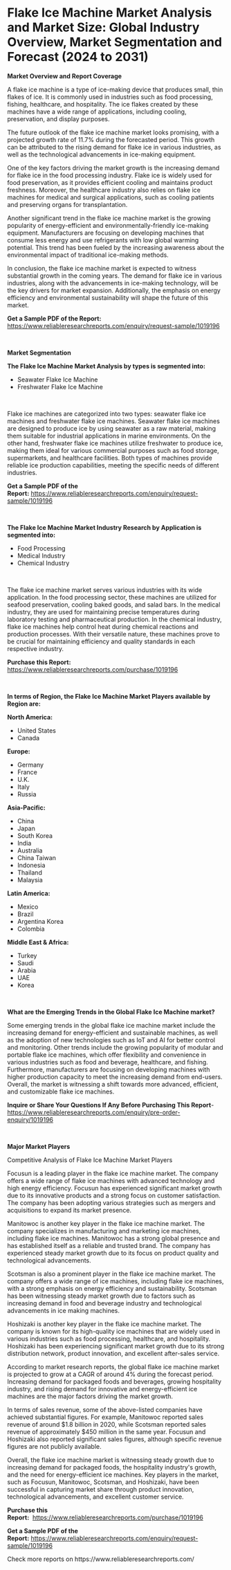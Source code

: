 <p><h1>Flake Ice Machine Market Analysis and Market Size: Global Industry Overview, Market Segmentation and Forecast (2024 to 2031)</h1></p><p><strong>Market Overview and Report Coverage</strong></p>
<p><p>A flake ice machine is a type of ice-making device that produces small, thin flakes of ice. It is commonly used in industries such as food processing, fishing, healthcare, and hospitality. The ice flakes created by these machines have a wide range of applications, including cooling, preservation, and display purposes.</p><p>The future outlook of the flake ice machine market looks promising, with a projected growth rate of 11.7% during the forecasted period. This growth can be attributed to the rising demand for flake ice in various industries, as well as the technological advancements in ice-making equipment.</p><p>One of the key factors driving the market growth is the increasing demand for flake ice in the food processing industry. Flake ice is widely used for food preservation, as it provides efficient cooling and maintains product freshness. Moreover, the healthcare industry also relies on flake ice machines for medical and surgical applications, such as cooling patients and preserving organs for transplantation.</p><p>Another significant trend in the flake ice machine market is the growing popularity of energy-efficient and environmentally-friendly ice-making equipment. Manufacturers are focusing on developing machines that consume less energy and use refrigerants with low global warming potential. This trend has been fueled by the increasing awareness about the environmental impact of traditional ice-making methods.</p><p>In conclusion, the flake ice machine market is expected to witness substantial growth in the coming years. The demand for flake ice in various industries, along with the advancements in ice-making technology, will be the key drivers for market expansion. Additionally, the emphasis on energy efficiency and environmental sustainability will shape the future of this market.</p></p>
<p><strong>Get a Sample PDF of the Report:</strong> <a href="https://www.reliableresearchreports.com/enquiry/request-sample/1019196">https://www.reliableresearchreports.com/enquiry/request-sample/1019196</a></p>
<p>&nbsp;</p>
<p><strong>Market Segmentation</strong></p>
<p><strong>The Flake Ice Machine Market Analysis by types is segmented into:</strong></p>
<p><ul><li>Seawater Flake Ice Machine</li><li>Freshwater Flake Ice Machine</li></ul></p>
<p>&nbsp;</p>
<p><p>Flake ice machines are categorized into two types: seawater flake ice machines and freshwater flake ice machines. Seawater flake ice machines are designed to produce ice by using seawater as a raw material, making them suitable for industrial applications in marine environments. On the other hand, freshwater flake ice machines utilize freshwater to produce ice, making them ideal for various commercial purposes such as food storage, supermarkets, and healthcare facilities. Both types of machines provide reliable ice production capabilities, meeting the specific needs of different industries.</p></p>
<p><strong>Get a Sample PDF of the Report:</strong>&nbsp;<a href="https://www.reliableresearchreports.com/enquiry/request-sample/1019196">https://www.reliableresearchreports.com/enquiry/request-sample/1019196</a></p>
<p>&nbsp;</p>
<p><strong>The Flake Ice Machine Market Industry Research by Application is segmented into:</strong></p>
<p><ul><li>Food Processing</li><li>Medical Industry</li><li>Chemical Industry</li></ul></p>
<p>&nbsp;</p>
<p><p>The flake ice machine market serves various industries with its wide application. In the food processing sector, these machines are utilized for seafood preservation, cooling baked goods, and salad bars. In the medical industry, they are used for maintaining precise temperatures during laboratory testing and pharmaceutical production. In the chemical industry, flake ice machines help control heat during chemical reactions and production processes. With their versatile nature, these machines prove to be crucial for maintaining efficiency and quality standards in each respective industry.</p></p>
<p><strong>Purchase this Report:</strong>&nbsp; <a href="https://www.reliableresearchreports.com/purchase/1019196">https://www.reliableresearchreports.com/purchase/1019196</a></p>
<p>&nbsp;</p>
<p><strong>In terms of Region, the Flake Ice Machine Market Players available by Region are:</strong></p>
<p>
    <p> <strong> North America: </strong>
        <ul>
            <li>United States</li>
            <li>Canada</li>
        </ul>
        </p> 
    <p> <strong> Europe: </strong>
        <ul>
            <li>Germany</li>
            <li>France</li>
            <li>U.K.</li>
            <li>Italy</li>
            <li>Russia</li>
        </ul>
        </p> 
    <p> <strong> Asia-Pacific: </strong>
        <ul>
            <li>China</li>
            <li>Japan</li>
            <li>South Korea</li>
            <li>India</li>
            <li>Australia</li>
            <li>China Taiwan</li>
            <li>Indonesia</li>
            <li>Thailand</li>
            <li>Malaysia</li>
        </ul>
        </p> 
    <p> <strong> Latin America: </strong>
        <ul>
            <li>Mexico</li>
            <li>Brazil</li>
            <li>Argentina Korea</li>
            <li>Colombia</li>
        </ul>
        </p> 
    <p> <strong> Middle East & Africa: </strong>
        <ul>
            <li>Turkey</li>
            <li>Saudi</li>
            <li>Arabia</li>
            <li>UAE</li>
            <li>Korea</li>
        </ul>
    </p>
    </p>
<p>&nbsp;</p>
<p><strong>What are the Emerging Trends in the Global Flake Ice Machine market?</strong></p>
<p><p>Some emerging trends in the global flake ice machine market include the increasing demand for energy-efficient and sustainable machines, as well as the adoption of new technologies such as IoT and AI for better control and monitoring. Other trends include the growing popularity of modular and portable flake ice machines, which offer flexibility and convenience in various industries such as food and beverage, healthcare, and fishing. Furthermore, manufacturers are focusing on developing machines with higher production capacity to meet the increasing demand from end-users. Overall, the market is witnessing a shift towards more advanced, efficient, and customizable flake ice machines.</p></p>
<p><strong>Inquire or Share Your Questions If Any Before Purchasing This Report</strong>- <a href="https://www.reliableresearchreports.com/enquiry/pre-order-enquiry/1019196">https://www.reliableresearchreports.com/enquiry/pre-order-enquiry/1019196</a></p>
<p>&nbsp;</p>
<p><strong>Major Market Players</strong></p>
<p><p>Competitive Analysis of Flake Ice Machine Market Players</p><p>Focusun is a leading player in the flake ice machine market. The company offers a wide range of flake ice machines with advanced technology and high energy efficiency. Focusun has experienced significant market growth due to its innovative products and a strong focus on customer satisfaction. The company has been adopting various strategies such as mergers and acquisitions to expand its market presence. </p><p>Manitowoc is another key player in the flake ice machine market. The company specializes in manufacturing and marketing ice machines, including flake ice machines. Manitowoc has a strong global presence and has established itself as a reliable and trusted brand. The company has experienced steady market growth due to its focus on product quality and technological advancements. </p><p>Scotsman is also a prominent player in the flake ice machine market. The company offers a wide range of ice machines, including flake ice machines, with a strong emphasis on energy efficiency and sustainability. Scotsman has been witnessing steady market growth due to factors such as increasing demand in food and beverage industry and technological advancements in ice making machines. </p><p>Hoshizaki is another key player in the flake ice machine market. The company is known for its high-quality ice machines that are widely used in various industries such as food processing, healthcare, and hospitality. Hoshizaki has been experiencing significant market growth due to its strong distribution network, product innovation, and excellent after-sales service.</p><p>According to market research reports, the global flake ice machine market is projected to grow at a CAGR of around 4% during the forecast period. Increasing demand for packaged foods and beverages, growing hospitality industry, and rising demand for innovative and energy-efficient ice machines are the major factors driving the market growth.</p><p>In terms of sales revenue, some of the above-listed companies have achieved substantial figures. For example, Manitowoc reported sales revenue of around $1.8 billion in 2020, while Scotsman reported sales revenue of approximately $450 million in the same year. Focusun and Hoshizaki also reported significant sales figures, although specific revenue figures are not publicly available.</p><p>Overall, the flake ice machine market is witnessing steady growth due to increasing demand for packaged foods, the hospitality industry's growth, and the need for energy-efficient ice machines. Key players in the market, such as Focusun, Manitowoc, Scotsman, and Hoshizaki, have been successful in capturing market share through product innovation, technological advancements, and excellent customer service.</p></p>
<p><strong>Purchase this Report:</strong>&nbsp;&nbsp;<a href="https://www.reliableresearchreports.com/purchase/1019196">https://www.reliableresearchreports.com/purchase/1019196</a></p>
<p></p>
<p><strong>Get a Sample PDF of the Report:</strong>&nbsp;<a href="https://www.reliableresearchreports.com/enquiry/request-sample/1019196">https://www.reliableresearchreports.com/enquiry/request-sample/1019196</a></p>
<p>Check more reports on https://www.reliableresearchreports.com/</p>